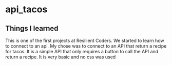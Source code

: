 # api_tacos

## Things I learned

This is one of the first projects at Resilient Coders. We started to learn how to connect to an api. My chose was to connect to an API
that return a recipe for tacos. It is a simple API that only requires a button to call the API and return a recipe. It is very basic and 
no css was used

